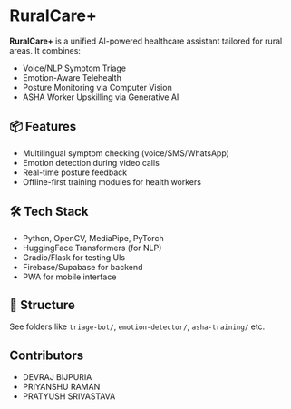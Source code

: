 # RuralCare+

**RuralCare+** is a unified AI-powered healthcare assistant tailored for rural areas. It combines:
- Voice/NLP Symptom Triage
- Emotion-Aware Telehealth
- Posture Monitoring via Computer Vision
- ASHA Worker Upskilling via Generative AI

## 📦 Features
- Multilingual symptom checking (voice/SMS/WhatsApp)
- Emotion detection during video calls
- Real-time posture feedback
- Offline-first training modules for health workers

## 🛠️ Tech Stack
- Python, OpenCV, MediaPipe, PyTorch
- HuggingFace Transformers (for NLP)
- Gradio/Flask for testing UIs
- Firebase/Supabase for backend
- PWA for mobile interface

## 📁 Structure
See folders like `triage-bot/`, `emotion-detector/`, `asha-training/` etc.

## Contributors
- DEVRAJ BIJPURIA
- PRIYANSHU RAMAN
- PRATYUSH SRIVASTAVA

